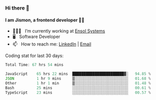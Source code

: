 ### Hi there 👋

#### I am Jismon, a frontend developer 👦🏻

- 🧑🏻‍💻   &nbsp; I’m currently working at <a href='https://www.ensolsystems.com/' target="_blank">Ensol Systems</a>
- 🖥   &nbsp; Software Developer
- 📫   &nbsp; How to reach me: <a href='https://www.linkedin.com/in/jismonthomas/'>LinkedIn</a> | <a href='mailto:hellojismonthomas@gmail.com'>Email</a>

Coding stat for last 30 days:
<!--START_SECTION:waka-->

```javascript
Total Time: 67 hrs 54 mins

JavaScript    65 hrs 22 mins  ███████████████████████▓░   94.85 %
JSON          1 hr 9 mins     ▒░░░░░░░░░░░░░░░░░░░░░░░░   01.68 %
Other         1 hr 1 min      ▒░░░░░░░░░░░░░░░░░░░░░░░░   01.48 %
Bash          25 mins         ░░░░░░░░░░░░░░░░░░░░░░░░░   00.61 %
TypeScript    23 mins         ░░░░░░░░░░░░░░░░░░░░░░░░░   00.57 %
```

<!--END_SECTION:waka-->

<!--
**jismonthomas/jismonthomas** is a ✨ _special_ ✨ repository because its `README.md` (this file) appears on your GitHub profile.

Here are some ideas to get you started:

- 🔭 I’m currently working on ...
- 🌱 I’m currently learning ...
- 👯 I’m looking to collaborate on ...
- 🤔 I’m looking for help with ...
- 💬 Ask me about ...
- 📫 How to reach me: ...
- 😄 Pronouns: ...
- ⚡ Fun fact: ...
-->
